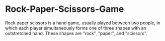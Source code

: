 # Rock-Paper-Scissors-Game
Rock paper scissors is a hand game, usually played between two people, in which each player simultaneously forms one of three shapes with an outstretched hand.
These shapes are "rock", "paper", and "scissors".



